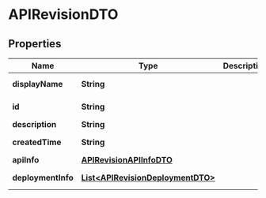 

# APIRevisionDTO

## Properties

Name | Type | Description | Notes
------------ | ------------- | ------------- | -------------
**displayName** | **String** |  |  [optional] [readonly]
**id** | **String** |  |  [optional] [readonly]
**description** | **String** |  |  [optional]
**createdTime** | **String** |  |  [optional] [readonly]
**apiInfo** | [**APIRevisionAPIInfoDTO**](APIRevisionAPIInfoDTO.md) |  |  [optional]
**deploymentInfo** | [**List&lt;APIRevisionDeploymentDTO&gt;**](APIRevisionDeploymentDTO.md) |  |  [optional] [readonly]



